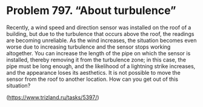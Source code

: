 # Problem 797. “About turbulence”

Recently, a wind speed and direction sensor was installed on the roof of a building, but due to the turbulence that occurs above the roof, the readings are becoming unreliable. As the wind increases, the situation becomes even worse due to increasing turbulence and the sensor stops working altogether.  You can increase the length of the pipe on which the sensor is installed, thereby removing it from the turbulence zone; in this case, the pipe must be long enough, and the likelihood of a lightning strike increases, and the appearance loses its aesthetics. It is not possible to move the sensor from the roof to another location. How can you get out of this situation?

(https://www.trizland.ru/tasks/5397/)